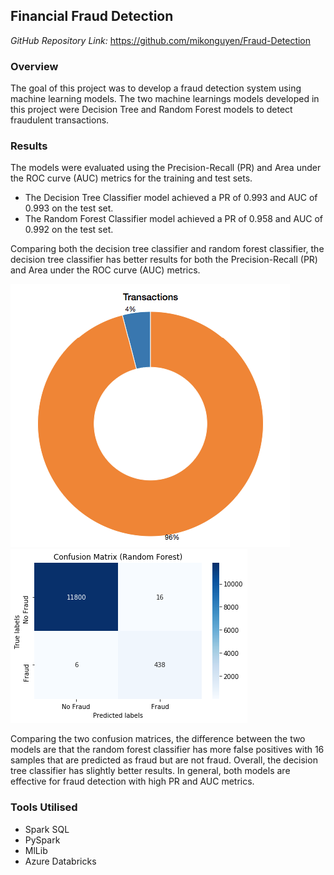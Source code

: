 ## Financial Fraud Detection

*GitHub Repository Link:* <https://github.com/mikonguyen/Fraud-Detection>

### Overview

The goal of this project was to develop a fraud detection system using machine learning models. The two machine learnings models developed in this project were Decision Tree and Random Forest models to detect fraudulent transactions.

### Results

The models were evaluated using the Precision-Recall (PR) and Area under the ROC curve (AUC) metrics for the training and test sets. 

- The Decision Tree Classifier model achieved a PR of 0.993 and AUC of 0.993 on the test set.
- The Random Forest Classifier model achieved a PR of 0.958 and AUC of 0.992 on the test set.

Comparing both the decision tree classifier and random forest classifier, the decision tree classifier has better results for both the Precision-Recall (PR) and Area under the ROC curve (AUC) metrics. 

<img src="images/fraud.png?raw=true"/>
<img src="images/fraud2.png?raw=true"/>

Comparing the two confusion matrices, the difference between the two models are that the random forest classifier has more false positives with 16 samples that are predicted as fraud but are not fraud. Overall, the decision tree classifier has slightly better results. In general, both models are effective for fraud detection with high PR and AUC metrics.

### Tools Utilised
- Spark SQL
- PySpark
- MlLib
- Azure Databricks
